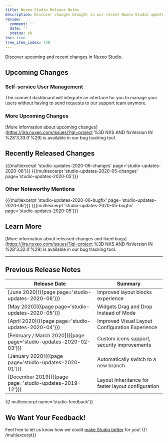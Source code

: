 ```yaml
---
title: Nuxeo Studio Release Notes
description: Discover changes brought in our recent Nuxeo Studio updates.
review:
  comment: ''
  date: ''
  status: ok
toc: true
tree_item_index: 730
---
```


Discover upcoming and recent changes in Nuxeo Studio.

## Upcoming Changes

### Self-service User Management

The connect dashboard will integrate an interface for you to manage your users without having to send requests to our support team anymore.

### More Upcoming Changes

[More information about upcoming changes](https://jira.nuxeo.com/issues/?jql=project %3D NXS AND fixVersion IN %28'3.33.0'%29) is available in our bug tracking tool.

## Recently Released Changes

{{{multiexcerpt 'studio-updates-2020-06-changes' page='studio-updates-2020-06'}}}
{{{multiexcerpt 'studio-updates-2020-05-changes' page='studio-updates-2020-05'}}}

### Other Noteworthy Mentions

{{{multiexcerpt 'studio-updates-2020-06-bugfix' page='studio-updates-2020-06'}}}
{{{multiexcerpt 'studio-updates-2020-05-bugfix' page='studio-updates-2020-05'}}}

## Learn More
[More information about released changes and fixed bugs](https://jira.nuxeo.com/issues/?jql=project %3D NXS AND fixVersion IN %28'3.32.0'%29) is available in our bug tracking tool.

---

## Previous Release Notes

| &nbsp;Release&nbsp;Date&nbsp;                                          | Summary                                                                                                                                                                                                                |
| ----------------------------------------------------------- | ---------------------------------------------------------------------------------------------------------------------------------------------------------------------------------------------------------------------- |
| [June 2020]({{page page='studio-updates-2020-06'}})     | Improved layout blocks experience |
| [May 2020]({{page page='studio-updates-2020-05'}})     | Widgets Drag and Drop Instead of Mode |
| [April 2020]({{page page='studio-updates-2020-04'}})     | Improved Visual Layout Configuration Experience |
| [February / March 2020]({{page page='studio-updates-2020-02-03'}})     | Custom icons support, security improvements |
| [January 2020]({{page page='studio-updates-2020-01'}})     | Automatically switch to a new branch |
| [December 2019]({{page page='studio-updates-2019-12'}})     | Layout Inheritance for faster layout configuration |

{{! multiexcerpt name='studio-feedback'}}
## We Want Your Feedback!

Feel free to let us know how we could [make Studio better](https://portal.prodpad.com/eb062eda-6d54-11e7-8513-22000a2145da) for you!
{{! /multiexcerpt}}
